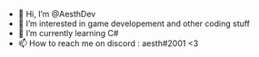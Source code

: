 - 👋 Hi, I’m @AesthDev
- 👀 I’m interested in game developement and other coding stuff
- 🌱 I’m currently learning C# 
- 📫 How to reach me on discord : aesth#2001 <3

<!---
AesthDev/AesthDev is a ✨ special ✨ repository because its `README.md` (this file) appears on your GitHub profile.
You can click the Preview link to take a look at your changes.
--->
